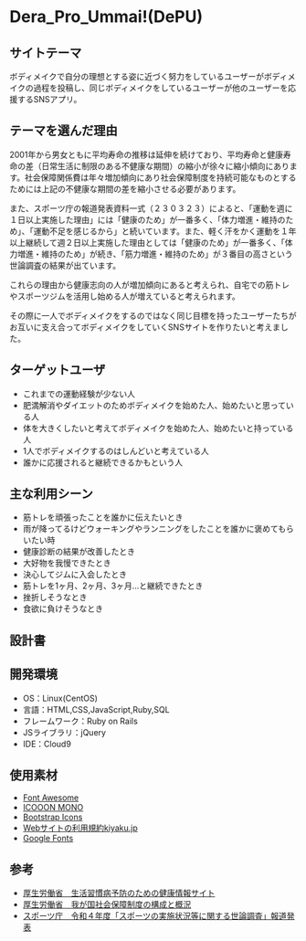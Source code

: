 # Dera_Pro_Ummai!(DePU)

## サイトテーマ
ボディメイクで自分の理想とする姿に近づく努力をしているユーザーがボディメイクの過程を投稿し、同じボディメイクをしているユーザーが他のユーザーを応援するSNSアプリ。

## テーマを選んだ理由
2001年から男女ともに平均寿命の推移は延伸を続けており、平均寿命と健康寿命の差（日常生活に制限のある不健康な期間）の縮小が徐々に縮小傾向にあります。社会保障関係費は年々増加傾向にあり社会保障制度を持続可能なものとするためには上記の不健康な期間の差を縮小させる必要があります。<br>

また、スポーツ庁の報道発表資料一式（２３０３２３）によると、「運動を週に１日以上実施した理由」には「健康のため」が一番多く、「体力増進・維持のため」、「運動不足を感じるから」と続いています。また、軽く汗をかく運動を１年以上継続して週２日以上実施した理由としては「健康のため」が一番多く、「体力増進・維持のため」が続き、「筋力増進・維持のため」が３番目の高さという世論調査の結果が出ています。<br>

これらの理由から健康志向の人が増加傾向にあると考えられ、自宅での筋トレやスポーツジムを活用し始める人が増えていると考えられます。<br>

その際に一人でボディメイクをするのではなく同じ目標を持ったユーザーたちがお互いに支え合ってボディメイクをしていくSNSサイトを作りたいと考えました。<br>
 
## ターゲットユーザ
- これまでの運動経験が少ない人
- 肥満解消やダイエットのためボディメイクを始めた人、始めたいと思っている人
- 体を大きくしたいと考えてボディメイクを始めた人、始めたいと持っている人
- 1人でボディメイクするのはしんどいと考えている人
- 誰かに応援されると継続できるかもという人

## 主な利用シーン
- 筋トレを頑張ったことを誰かに伝えたいとき
- 雨が降ってるけどウォーキングやランニングをしたことを誰かに褒めてもらいたい時
- 健康診断の結果が改善したとき
- 大好物を我慢できたとき
- 決心してジムに入会したとき
- 筋トレを1ヶ月、2ヶ月、3ヶ月…と継続できたとき
- 挫折しそうなとき
- 食欲に負けそうなとき

## 設計書


## 開発環境
- OS：Linux(CentOS)
- 言語：HTML,CSS,JavaScript,Ruby,SQL
- フレームワーク：Ruby on Rails
- JSライブラリ：jQuery
- IDE：Cloud9

## 使用素材
- [Font Awesome](https://fontawesome.com/)
- [ICOOON MONO](https://icooon-mono.com/category/game/page/8/)
- [Bootstrap Icons](https://icons.getbootstrap.com/)
- [Webサイトの利用規約kiyaku.jp](https://kiyaku.jp/index.html)
- [Google Fonts](https://fonts.google.com/)

## 参考
- [厚生労働省　生活習慣病予防のための健康情報サイト](https://www.e-healthnet.mhlw.go.jp/information/hale/h-01-002.html)
- [厚生労働省　我が国社会保障制度の構成と概況](https://www.mhlw.go.jp/stf/newpage_21511.html)
- [スポーツ庁　令和４年度「スポーツの実施状況等に関する世論調査」報道発表](https://www.mext.go.jp/sports/b_menu/toukei/chousa04/sports/1415963_00008.htm)
